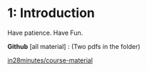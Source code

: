 # 1: Introduction

Have patience. Have Fun.

**Github** [all material] : (Two pdfs in the folder)

[in28minutes/course-material](https://github.com/in28minutes/course-material/blob/main/11-java-programming-for-beginners/downloads.md)